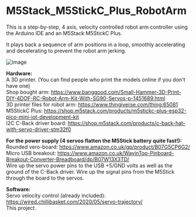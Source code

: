 # M5Stack_M5StickC_Plus_RobotArm
This is a step-by-step, 4 axis, velocity controlled robot arm controller using the Arduino IDE and an M5Stack M5StickC Plus.

It plays back a sequence of arm positions in a loop, smoothly accelerating and decelerating to prevent the robot arm jerking.

![image](https://user-images.githubusercontent.com/1586332/147946409-bb8a676f-3fe4-45bf-9403-eece96cdca8b.png)

**Hardware:**          
A 3D printer. (You can find people who print the models online if you don't have one)                
Shop bought arm: https://www.banggood.com/Small-Hammer-3D-Print-DIY-4DOF-RC-Robot-Arm-Kit-With-SG90-Servos-p-1451689.html                  
3D printer files for robot arm: https://www.thingiverse.com/thing:65081             
M5StickC Plus: https://shop.m5stack.com/products/m5stickc-plus-esp32-pico-mini-iot-development-kit             
I2C C-Back driver board: https://shop.m5stack.com/products/c-back-hat-with-servo-driver-stm32f0            


**For the power supply (4 servos flatten the M5Stick battery quite fast!):**             
Rounded vero-board: https://www.amazon.co.uk/gp/product/B07G5CP6G2/              
Micro USB breakout: https://www.amazon.co.uk/WayinTop-Pinboard-Breakout-Converter-Breadboard/dp/B07W13X3TD/               
Wire up the servo power pins to the USB +5/GND volts as well as the ground of the C-Back driver. Wire up the signal pins from the M5Stick through the board to the servos.                             

**Software:**          
Servo velocity control (already included): https://wired.chillibasket.com/2020/05/servo-trajectory/              
This project.               
